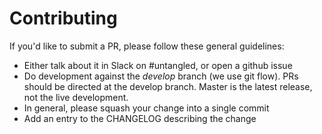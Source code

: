 # Contributing

If you'd like to submit a PR, please follow these general guidelines:

- Either talk about it in Slack on #untangled, or open a github issue
- Do development against the *develop* branch (we use git flow). PRs should be directed at the develop branch. Master is
  the latest release, not the live development.
- In general, please squash your change into a single commit
- Add an entry to the CHANGELOG describing the change

